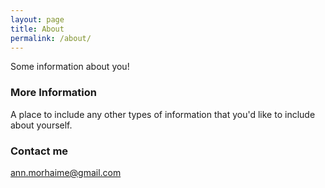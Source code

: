 ```yaml
---
layout: page
title: About
permalink: /about/
---
```


Some information about you!

### More Information

A place to include any other types of information that you'd like to include about yourself.

### Contact me

[ann.morhaime@gmail.com](mailto:ann.morhaime@gmail.com)
